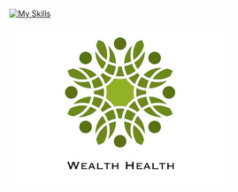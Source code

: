 [![My Skills](https://skills.thijs.gg/icons?i=html,css,js,nodejs,react,redux)](https://skills.thijs.gg)

![Getting Started](./public/assets/Wealth-Health.png)